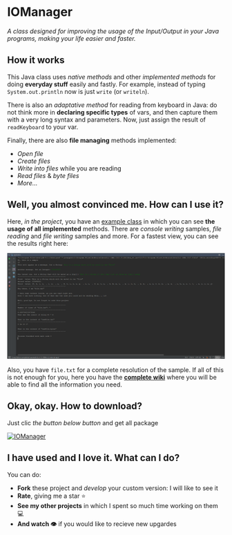 # IOManager
*A class designed for improving the usage of the Input/Output in your Java programs, making your life easier and faster.*


## How it works

This Java class uses *native methods* and other *implemented methods* for doing **everyday stuff** easily and fastly. For example, instead of typing `System.out.println` now is just `write` (or `writeln`).

There is also an *adaptative method* for reading from keyboard in Java: do not think more in **declaring specific types** of vars, and then capture them with a very long syntax and parameters. Now, just assign the result of `readKeyboard` to your var.

Finally, there are also **file managing** methods implemented:
+ *Open file*
+ *Create files*
+ *Write into files* while you are reading
+ *Read files* & *byte files*
+ *More...*

## Well, you almost convinced me. How can I use it?

Here, *in the project*, you have an [example class](https://github.com/Javinator9889/IOManager/blob/master/example.java) in which you can see **the usage of all implemented** methods.
There are *console writing* samples, *file reading* and *file writing* samples and more. For a fastest view, you can see the results right here:

![Results of sample class](https://github.com/Javinator9889/IOManager/blob/master/output.png)

Also, you have `file.txt` for a complete resolution of the sample. If all of this is not enough for you, here you have the **[complete wiki](https://goo.gl/5hQdrS)** where you will be able to find all the information you need.

## Okay, okay. How to download?

Just clic *the button below button* and get all package

[![IOManager](https://img.shields.io/badge/Download%20-GLOBAL-green.svg)](https://goo.gl/apkLUR)

## I have used and I love it. What can I do?

You can do:
+ **Fork** these project and *develop* your custom version: I will like to see it
+ **Rate**, giving me a star ⭐️
+ **See my other projects** in which I spent so much time working on them 💻
+ **And watch 👁** if you would like to recieve new upgardes
